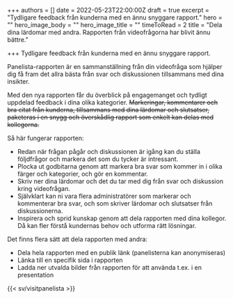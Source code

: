 +++
authors = []
date = 2022-05-23T22:00:00Z
draft = true
excerpt = "Tydligare feedback från kunderna med en ännu snyggare rapport."
hero = ""
hero_image_body = ""
hero_image_title = ""
timeToRead = 2
title = "Dela dina lärdomar med andra. Rapporten från videofrågorna har blivit ännu bättre."

+++
Tydligare feedback från kunderna med en ännu snyggare rapport.

Panelista-rapporten är en sammanställning från din videofråga som hjälper dig få fram det allra bästa från svar och diskussionen tillsammans med dina insikter.

Med den nya rapporten får du överblick på engagemanget och tydligt uppdelad feedback i dina olika kategorier. ~~Markeringar, kommentarer och bra citat från kunderna, tillsammans med dina lärdomar och slutsatser, paketeras i en snygg och överskådlig rapport som enkelt kan delas med kollegorna.~~

Så här fungerar rapporten:

* Redan när frågan pågår och diskussionen är igång kan du ställa följdfrågor och markera det som du tycker är intressant.
* Plocka ut godbitarna genom att markera bra svar som kommer in i olika färger och kategorier, och gör en kommentar.
* Skriv ner dina lärdomar och det du tar med dig från svar och diskussion kring videofrågan.
* Självklart kan ni vara flera administratörer som markerar och kommenterar bra svar, och som skriver lärdomar och slutsatser från diskussionerna.
* Inspirera och sprid kunskap genom att dela rapporten med dina kollegor. Då kan fler förstå kundernas behov och utforma rätt lösningar.

Det finns flera sätt att dela rapporten med andra:

* Dela hela rapporten med en publik länk (panelisterna kan anonymiseras)
* Länka till en specifik sida i rapporten
* Ladda ner utvalda bilder från rapporten för att använda t.ex. i en presentation


{{< sv/visitpanelista >}}